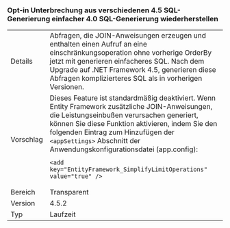 ### <a name="opt-in-break-to-revert-from-different-45-sql-generation-to-simpler-40-sql-generation"></a>Opt-in Unterbrechung aus verschiedenen 4.5 SQL-Generierung einfacher 4.0 SQL-Generierung wiederherstellen

|   |   |
|---|---|
|Details|Abfragen, die JOIN-Anweisungen erzeugen und enthalten einen Aufruf an eine einschränkungsoperation ohne vorherige OrderBy jetzt mit generieren einfacheres SQL. Nach dem Upgrade auf .NET Framework 4.5, generieren diese Abfragen komplizierteres SQL als in vorherigen Versionen.|
|Vorschlag|Dieses Feature ist standardmäßig deaktiviert. Wenn Entity Framework zusätzliche JOIN-Anweisungen, die Leistungseinbußen verursachen generiert, können Sie diese Funktion aktivieren, indem Sie den folgenden Eintrag zum Hinzufügen der <code>&lt;appSettings&gt;</code> Abschnitt der Anwendungskonfigurationsdatei (app.config):<pre><code class="language-xml">&lt;add key=&quot;EntityFramework_SimplifyLimitOperations&quot; value=&quot;true&quot; /&gt;&#13;&#10;</code></pre>|
|Bereich|Transparent|
|Version|4.5.2|
|Typ|Laufzeit|

